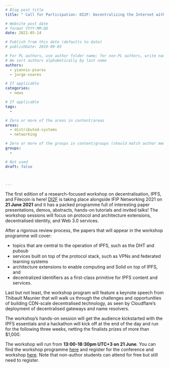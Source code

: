 ```yaml
---
# Blog post title
title: " Call for Participation: DI2F: Decentralizing the Internet with IPFS and Filecoin"

# Website post date
# format YYYY-MM-DD
date: 2021-05-24

# Publish from this date (defaults to date)
# publishDate: 2019-09-03

# For PL authors, use author folder name; for non-PL authors, write name as in paper within ""
# We sort authors alphabetically by last name
authors:
  - yiannis-psaras
  - jorge-soares

# If applicable
categories:
  - news

# If applicable
tags:
  -

# Zero or more of the areas in content/areas
areas:
  - distributed-systems
  - networking

# Zero or more of the groups in content/groups (should match author membership)
groups:
  -

# Not used
draft: false



---
```


The first edition of a research-focused workshop on decentralisation, IPFS, and Filecoin is here! [DI2F](https://networking.ifip.org/2021/workshops/di2f-decentralising-the-internet-with-ipfs-and-filecoin) is taking place alongside IFIP Networking 2021 on **21 June 2021** and it has a packed programme full of interesting paper presentations, demos, abstracts, hands-on tutorials and invited talks! The workshop sessions will focus on protocol and architecture extensions, decentralised identity, and Web 3.0 services. 

After a rigorous review process, the papers that will appear in the workshop programme will cover: 
- topics that are central to the operation of IPFS, such as the DHT and pubsub
- services built on top of the protocol stack, such as VPNs and federated learning systems
- architecture extensions to enable computing and Solid on top of IPFS, and
- decentralized identifiers as a first-class primitive for IPFS content and services.

Last but not least, the workshop program will feature a keynote speech from Thibault Maunier that will walk us through the challenges and opportunities of building CDN-scale decentralised technology, as seen by Cloudflare’s deployment of decentralised gateways and name resolvers.

The workshop’s hands-on session will get the audience kickstarted with the IPFS essentials and a hackathon will kick off at the end of the day and run for the following three weeks, netting the finalists prizes of more than $1,000.

The workshop will run from **13:00-18:30pm UTC+3 on 21 June**. You can find the workshop programme [here](https://networking.ifip.org/2021/workshops/di2f-decentralising-the-internet-with-ipfs-and-filecoin) and register for the conference and workshop [here](https://networking.ifip.org/2021/registration). Note that non-author students can attend for free but still need to register.
